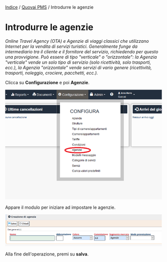 [Indice](index.md) / [Quovai PMS](quovai-pms-it.md) / Introdurre le agenzie

# Introdurre le agenzie

*Online Travel Agency (OTA) e Agenzie di viaggi classici che utilizzano Internet per la vendita di servizi turistici. Generalmente funge da intermediario tra il cliente e il fornitore del servizio, richiedendo per questo una provvigione. Può essere di tipo "verticale" o "orizzontale": la Agenzia "verticale" vende un solo tipo di servizio (solo ricettività, solo trasporti, ecc.), la Agenzia "orizzontale" vende servizi di vario genere (ricettività, trasporti, noleggio, crociere, pacchetti, ecc.).*

Clicca su **Configurazione** e poi **Agenzie**.  

![](images/introdurre-agenzie-001.png)  

Appare il modulo per iniziare ad impostare le agenzie. 

![](images/introdurre-agenzie-002.png)  

Alla fine dell'operazione, premi su **salva**.